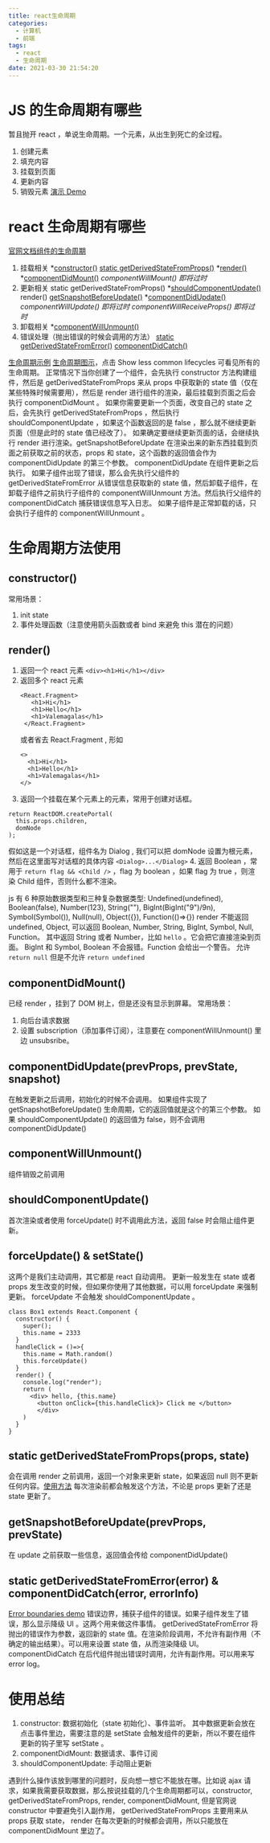 ```yaml
---
title: react生命周期
categories:
  - 计算机
  - 前端
tags:
  - react
  - 生命周期
date: 2021-03-30 21:54:20
---
```


# JS 的生命周期有哪些
暂且抛开 react ，单说生命周期。一个元素，从出生到死亡的全过程。
1. 创建元素
2. 填充内容
3. 挂载到页面
4. 更新内容
5. 销毁元素
[演示 Demo](https://codesandbox.io/s/js-lifecycle-vu9m7?file=/src/index.js)

# react 生命周期有哪些
[官网文档组件的生命周期](https://zh-hans.reactjs.org/docs/react-component.html#the-component-lifecycle)
1. 挂载相关
  *[constructor()](#constructor-NaN)
  [static getDerivedStateFromProps()](#static-getDerivedStateFromProps-props-state)
  *[render()](#render)
  *[componentDidMount()](#componentDidMount)
  _componentWillMount() 即将过时_
2. 更新相关
  static getDerivedStateFromProps()
  *[shouldComponentUpdate()](#shouldComponentUpdate)
  render()
  [getSnapshotBeforeUpdate()](#getSnapshotBeforeUpdate-prevProps-prevState)
  *[componentDidUpdate()](#componentDidUpdate-prevProps-prevState-snapshot)
  _componentWillUpdate() 即将过时_
  _componentWillReceiveProps() 即将过时_
3. 卸载相关
  *[componentWillUnmount()](#componentWillUnmount)
4. 错误处理（抛出错误的时候会调用的方法）
  [static getDerivedStateFromError()](#static-getDerivedStateFromError-error-amp-componentDidCatch-error-errorInfo)
  [componentDidCatch()](#static-getDerivedStateFromError-error-amp-componentDidCatch-error-errorInfo)

[生命周期示例](https://codesandbox.io/s/life-cycle-nvmcg?file=/src/App.js)
[生命周期图示](https://projects.wojtekmaj.pl/react-lifecycle-methods-diagram/)，点击 Show less common lifecycles 可看见所有的生命周期。
正常情况下当你创建了一个组件，会先执行 constructor 方法构建组件，然后是 getDerivedStateFromProps 来从 props 中获取新的 state 值（仅在某些特殊时候需要用），然后是 render 进行组件的渲染，最后挂载到页面之后会执行 componentDidMount 。
如果你需要更新一个页面，改变自己的 state 之后，会先执行 getDerivedStateFromProps ，然后执行 shouldComponentUpdate ，如果这个函数返回的是 false ，那么就不继续更新页面（但是此时的 state 值已经改了）。
如果确定要继续更新页面的话，会继续执行 render 进行渲染。getSnapshotBeforeUpdate 在渲染出来的新东西挂载到页面之前获取之前的状态，props 和 state，这个函数的返回值会作为 componentDidUpdate 的第三个参数。 componentDidUpdate 在组件更新之后执行。
如果子组件出现了错误，那么会先执行父组件的 getDerivedStateFromError 从错误信息获取新的 state 值，然后卸载子组件，在卸载子组件之前执行子组件的 componentWillUnmount 方法。然后执行父组件的 componentDidCatch 捕获错误信息写入日志。
如果子组件是正常卸载的话，只会执行子组件的 componentWillUnmount 。

# 生命周期方法使用

## constructor()
常用场景：
1. init state
2. 事件处理函数（注意使用箭头函数或者 bind 来避免 this 潜在的问题）

## render()
1. 返回一个 react 元素 `<div><h1>Hi</h1></div>`
2. 返回多个 react 元素 
   ```
   <React.Fragment>
      <h1>Hi</h1>
      <h1>Hello</h1>
      <h1>Valemagalas</h1>
    </React.Fragment>
    ```
    或者省去 React.Fragment , 形如
    ```
    <>
      <h1>Hi</h1>
      <h1>Hello</h1>
      <h1>Valemagalas</h1>
    </>
    ```
3. 返回一个挂载在某个元素上的元素，常用于创建对话框。
  ```
  return ReactDOM.createPortal(
    this.props.children,
    domNode
  );
  ```
  假如这是一个对话框，组件名为 Dialog , 我们可以把 domNode 设置为根元素，然后在这里面写对话框的具体内容 `<Dialog>...</Dialog>`
4. 返回 Boolean ，常用于 `return flag && <Child />` ，flag 为 boolean ，如果 flag 为 true ，则渲染 Child 组件，否则什么都不渲染。

js 有 6 种原始数据类型和三种复杂数据类型: Undefined(undefined), Boolean(false), Number(123), String(""), BigInt(BigInt("9")/9n), Symbol(Symbol()), Null(null), Object({}), Function(()=>{})
render 不能返回 undefined, Object, 可以返回 Boolean, Number, String, BigInt, Symbol, Null, Function。
其中返回 String 或者 Number，比如 `hello` 。它会把它直接渲染到页面。
BigInt 和 Symbol, Boolean 不会报错。Function 会给出一个警告。
允许 `return null` 但是不允许 `return undefined`


## componentDidMount()
已经 render ，挂到了 DOM 树上，但是还没有显示到屏幕。
常用场景：
1. 向后台请求数据
2. 设置 subscription（添加事件订阅），注意要在 componentWillUnmount() 里边 unsubsribe。

## componentDidUpdate(prevProps, prevState, snapshot)
在触发更新之后调用，初始化的时候不会调用。
如果组件实现了 getSnapshotBeforeUpdate() 生命周期，它的返回值就是这个的第三个参数。
如果 shouldComponentUpdate() 的返回值为 false，则不会调用 componentDidUpdate()

## componentWillUnmount()
组件销毁之前调用

## shouldComponentUpdate()
首次渲染或者使用 forceUpdate() 时不调用此方法，返回 false 时会阻止组件更新。

## forceUpdate() & setState() 
这两个是我们主动调用，其它都是 react 自动调用。
更新一般发生在 state 或者 props 发生改变的时候，但如果你使用了其他数据，可以用 forceUpdate 来强制更新。
forceUpdate 不会触发 shouldComponentUpdate 。
```
class Box1 extends React.Component {
  constructor() {
    super();
    this.name = 2333
  }
  handleClick = ()=>{
    this.name = Math.random()
    this.forceUpdate()
  }
  render() {
    console.log("render");
    return (
      <div> hello, {this.name}
        <button onClick={this.handleClick}> Click me </button>
        </div>
    )
  } 
}
```

## static getDerivedStateFromProps(props, state)
会在调用 render 之前调用，返回一个对象来更新 state，如果返回 null 则不更新任何内容。[使用方法](https://codesandbox.io/s/getderivedstatefromprops-8zhti?file=/src/App.js)
每次渲染前都会触发这个方法，不论是 props 更新了还是 state 更新了。

## getSnapshotBeforeUpdate(prevProps, prevState)
在 update 之前获取一些信息，返回值会传给 componentDidUpdate()

## static getDerivedStateFromError(error) & componentDidCatch(error, errorInfo)
[Error boundaries demo](https://codesandbox.io/s/error-boundaries-g35gc?file=/src/App.js)
错误边界，捕获子组件的错误。如果子组件发生了错误，那么显示降级 UI 。这两个用来做这件事情。
getDerivedStateFromError 将抛出的错误作为参数，返回新的 state 值。在渲染阶段调用，不允许有副作用（不确定的输出结果）。可以用来设置 state 值，从而渲染降级 UI。
componentDidCatch 在后代组件抛出错误时调用，允许有副作用。可以用来写 error log。

# 使用总结
1. constructor: 数据初始化（state 初始化）、事件监听。
  其中数据更新会放在点击事件里边，需要注意的是 setState 会触发组件的更新，所以不要在组件更新的钩子里写 setState 。
2. componentDidMount: 数据请求、事件订阅
3. shouldComponentUpdate: 手动阻止更新

遇到什么操作该放到哪里的问题时，反向想一想它不能放在哪。比如说 ajax 请求，如果我需要获取数据，那么按说挂载的几个生命周期都可以，constructor, getDerivedStateFromProps, render, componentDidMount, 但是官网说 constructor 中要避免引入副作用， getDerivedStateFromProps 主要用来从 props 获取 state， render 在每次更新的时候都会调用，所以只能放在 componentDidMount 里边了。


